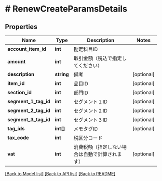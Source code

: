 # # RenewCreateParamsDetails

## Properties

Name | Type | Description | Notes
------------ | ------------- | ------------- | -------------
**account_item_id** | **int** | 勘定科目ID | 
**amount** | **int** | 取引金額（税込で指定してください） | 
**description** | **string** | 備考 | [optional] 
**item_id** | **int** | 品目ID | [optional] 
**section_id** | **int** | 部門ID | [optional] 
**segment_1_tag_id** | **int** | セグメント１ID | [optional] 
**segment_2_tag_id** | **int** | セグメント２ID | [optional] 
**segment_3_tag_id** | **int** | セグメント３ID | [optional] 
**tag_ids** | **int[]** | メモタグID | [optional] 
**tax_code** | **int** | 税区分コード | 
**vat** | **int** | 消費税額（指定しない場合は自動で計算されます） | [optional] 

[[Back to Model list]](../../README.md#documentation-for-models) [[Back to API list]](../../README.md#documentation-for-api-endpoints) [[Back to README]](../../README.md)


